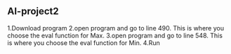 ## AI-project2
1.Download program
2.open program and go to line 490. This is where you choose the eval function for Max.
3.open program and go to line 548. This is where you choose the eval function for Min.
4.Run
